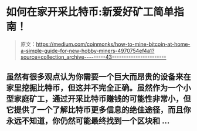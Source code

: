 # 如何在家开采比特币:新爱好矿工简单指南！

> 原文：<https://medium.com/coinmonks/how-to-mine-bitcoin-at-home-a-simple-guide-for-new-hobby-miners-4970754ef4a1?source=collection_archive---------43----------------------->

## 虽然有很多观点认为你需要一个巨大而昂贵的设备来在家里挖掘比特币，但这并不完全正确。虽然作为一个小型家庭矿工，通过开采比特币赚钱的可能性非常小，但它提供了一个了解比特币更多信息的绝佳途径，而且你永远不知道，你仍然可能最终找到一个区块和 …